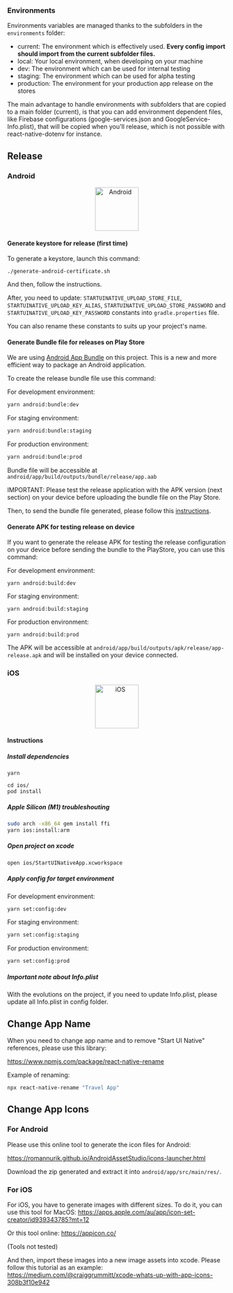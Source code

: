 
### Environments

Environments variables are managed thanks to the subfolders in the `environments` folder:

- current: The environment which is effectively used. **Every config import should import from the current subfolder files.**
- local: Your local environment, when developing on your machine
- dev: The environment which can be used for internal testing
- staging: The environment which can be used for alpha testing
- production: The environment for your production app release on the stores

The main advantage to handle environments with subfolders that are copied to a main folder (current), is that you
can add environment dependent files, like Firebase configurations (google-services.json and GoogleService-Info.plist),
that will be copied when you'll release, which is not possible with react-native-dotenv for instance.

## Release

### Android

<p align="center">
  <a href="https://www.android.com/">
    <img src="https://upload.wikimedia.org/wikipedia/commons/thumb/6/64/Android_logo_2019_%28stacked%29.svg/2346px-Android_logo_2019_%28stacked%29.svg.png" alt="Android" width="100" />
  </a>
</p>

#### Generate keystore for release (first time)

To generate a keystore, launch this command:

```./generate-android-certificate.sh```

And then, follow the instructions.

After, you need to update: `STARTUINATIVE_UPLOAD_STORE_FILE`,
`STARTUINATIVE_UPLOAD_KEY_ALIAS`,
`STARTUINATIVE_UPLOAD_STORE_PASSWORD` and
`STARTUINATIVE_UPLOAD_KEY_PASSWORD` constants into `gradle.properties` file.

You can also rename these constants to suits up your project's name.

#### Generate Bundle file for releases on Play Store

We are using [Android App Bundle](https://developer.android.com/platform/technology/app-bundle) on this project. This is a new and more efficient way to package an Android application.

To create the release bundle file use this command:

For development environment:

```bash
yarn android:bundle:dev
```

For staging environment:

```bash
yarn android:bundle:staging
```

For production environment:

```bash
yarn android:bundle:prod
```

Bundle file will be accessible at `android/app/build/outputs/bundle/release/app.aab`

IMPORTANT: Please test the release application with the APK version (next section) on your device before uploading the bundle file on the Play Store.

Then, to send the bundle file generated, please follow this [instructions](https://www.notion.so/bearstudio/D-ployer-une-application-sur-le-PlayStore-78449defdca946eb95be445fbb2b054b).

#### Generate APK for testing release on device

If you want to generate the release APK for testing the release configuration on your device before sending the bundle to the PlayStore, you can use this command:

For development environment:

```
yarn android:build:dev
```

For staging environment:

```
yarn android:build:staging
```

For production environment:

```
yarn android:build:prod
```

The APK will be accessible at `android/app/build/outputs/apk/release/app-release.apk` and will be installed on your device connected.

### iOS

<p align="center">
  <a href="https://www.apple.com/fr/ios">
    <img src="https://upload.wikimedia.org/wikipedia/commons/thumb/c/ca/IOS_logo.svg/1200px-IOS_logo.svg.png" alt="iOS" width="100" />
  </a>
</p>

#### Instructions

##### Install dependencies

```
yarn
```

```
cd ios/
pod install
```

##### Apple Silicon (M1) troubleshouting

```bash
sudo arch -x86_64 gem install ffi
yarn ios:install:arm
```

##### Open project on xcode

```bash
open ios/StartUINativeApp.xcworkspace
```

##### Apply config for target environment

For development environment:

```bash
yarn set:config:dev
```

For staging environment:

```bash
yarn set:config:staging
```

For production environment:

```bash
yarn set:config:prod
```

##### Important note about Info.plist

With the evolutions on the project, if you need to update Info.plist, please update all Info.plist in config folder.

## Change App Name

When you need to change app name and to remove "Start UI Native" references, please use this library:

https://www.npmjs.com/package/react-native-rename

Example of renaming:

```bash
npx react-native-rename "Travel App"
```


## Change App Icons

### For Android

Please use this online tool to generate the icon files for Android:

https://romannurik.github.io/AndroidAssetStudio/icons-launcher.html

Download the zip generated and extract it into `android/app/src/main/res/`.

### For iOS

For iOS, you have to generate images with different sizes. To do it, you can use this tool for MacOS: https://apps.apple.com/au/app/icon-set-creator/id939343785?mt=12

Or this tool online: https://appicon.co/

(Tools not tested)

And then, import these images into a new image assets into xcode. Please follow this tutorial as an example: https://medium.com/@craiggrummitt/xcode-whats-up-with-app-icons-308b3f10e942
